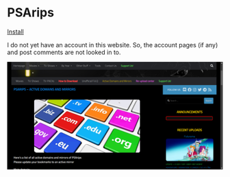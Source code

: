 # PSArips

[Install](https://github.com/aruncveli/userstyles/raw/main/psarips/psarips.user.styl)

I do not yet have an account in this website. So, the account pages (if any) and
post comments are not looked in to.

![Screenshot of page](screenshot.png)
